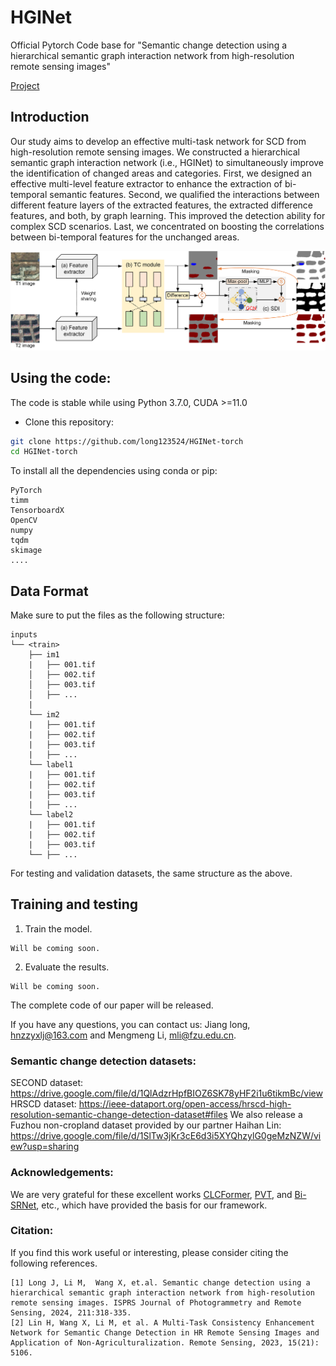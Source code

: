 # HGINet

Official Pytorch Code base for "Semantic change detection using a hierarchical semantic graph interaction network from high-resolution remote sensing images"

[Project](https://github.com/long123524/HGINet-torch)

## Introduction

Our study aims to develop an effective multi-task network for SCD from high-resolution remote sensing images. We constructed a hierarchical semantic graph interaction network (i.e., HGINet) to simultaneously improve the identification of changed areas and categories. First, we designed an effective multi-level feature extractor to enhance the extraction of bi-temporal semantic features. Second, we qualified the interactions between different feature layers of the extracted features, the extracted difference features, and both, by graph learning. This improved the detection ability for complex SCD scenarios. Last, we concentrated on boosting the correlations between bi-temporal features for the unchanged areas. 

<p align="center">
  <img src="imgs/flowchart.png" width="800"/>
</p>

## Using the code:

The code is stable while using Python 3.7.0, CUDA >=11.0

- Clone this repository:
```bash
git clone https://github.com/long123524/HGINet-torch
cd HGINet-torch
```

To install all the dependencies using conda or pip:

```
PyTorch
timm
TensorboardX
OpenCV
numpy
tqdm
skimage
....
```

## Data Format

Make sure to put the files as the following structure:

```
inputs
└── <train>
    ├── im1
    |   ├── 001.tif
    │   ├── 002.tif
    │   ├── 003.tif
    │   ├── ...
    |
    └── im2
    |   ├── 001.tif
    |   ├── 002.tif
    |   ├── 003.tif
    |   ├── ...
    └── label1
    |   ├── 001.tif
    |   ├── 002.tif
    |   ├── 003.tif
    |   ├── ...
    └── label2
    |   ├── 001.tif
    |   ├── 002.tif
    |   ├── 003.tif
    └── ├── ...
```

For testing and validation datasets, the same structure as the above.

## Training and testing

1. Train the model.
```
Will be coming soon.
```
2. Evaluate the results.
```
Will be coming soon.
```
The complete code of our paper will be released.

If you have any questions, you can contact us: Jiang long, hnzzyxlj@163.com and Mengmeng Li, mli@fzu.edu.cn.

### Semantic change detection datasets: 

SECOND dataset: https://drive.google.com/file/d/1QlAdzrHpfBIOZ6SK78yHF2i1u6tikmBc/view
HRSCD dataset: https://ieee-dataport.org/open-access/hrscd-high-resolution-semantic-change-detection-dataset#files
We also release a Fuzhou non-cropland dataset provided by our partner Haihan Lin: https://drive.google.com/file/d/1SlTw3jKr3cE6d3i5XYQhzylG0geMzNZW/view?usp=sharing

### Acknowledgements: 

We are very grateful for these excellent works [CLCFormer](https://github.com/long123524/CLCFormer), [PVT](https://github.com/whai362/PVT), and [Bi-SRNet](https://github.com/ggsDing/Bi-SRNet), etc., which have provided the basis for our framework.

### Citation:
If you find this work useful or interesting, please consider citing the following references.
```
[1] Long J, Li M,  Wang X, et.al. Semantic change detection using a hierarchical semantic graph interaction network from high-resolution remote sensing images. ISPRS Journal of Photogrammetry and Remote Sensing, 2024, 211:318-335.
[2] Lin H, Wang X, Li M, et al. A Multi-Task Consistency Enhancement Network for Semantic Change Detection in HR Remote Sensing Images and Application of Non-Agriculturalization. Remote Sensing, 2023, 15(21): 5106.
```
